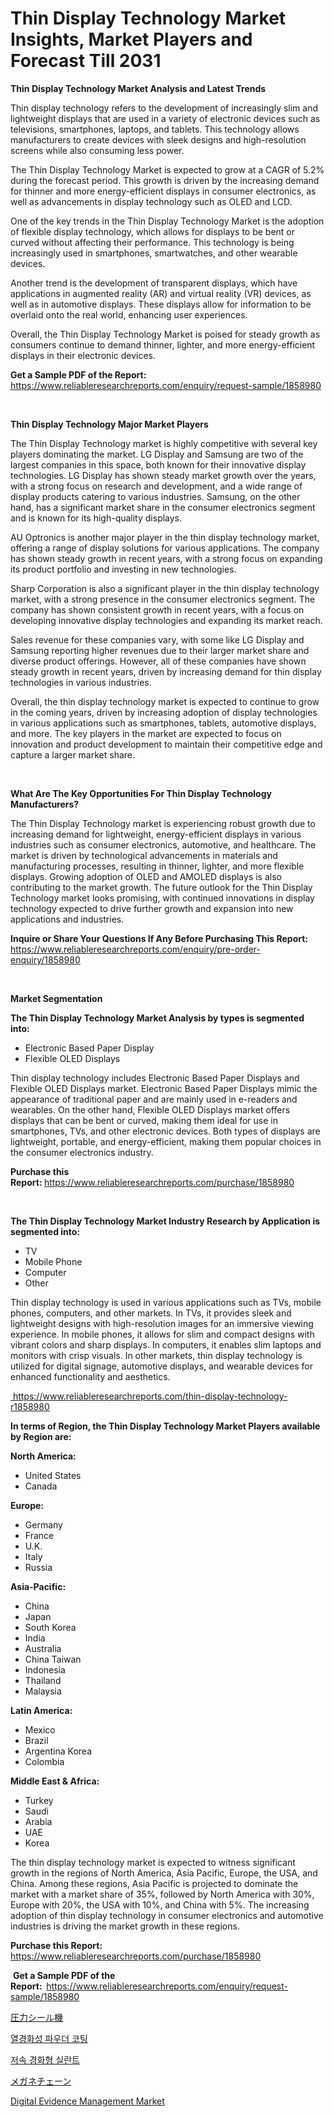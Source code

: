 <p><h1>Thin Display Technology Market Insights, Market Players and Forecast Till 2031</h1></p><p><strong>Thin Display Technology Market Analysis and Latest Trends</strong></p>
<p><p>Thin display technology refers to the development of increasingly slim and lightweight displays that are used in a variety of electronic devices such as televisions, smartphones, laptops, and tablets. This technology allows manufacturers to create devices with sleek designs and high-resolution screens while also consuming less power.</p><p>The Thin Display Technology Market is expected to grow at a CAGR of 5.2% during the forecast period. This growth is driven by the increasing demand for thinner and more energy-efficient displays in consumer electronics, as well as advancements in display technology such as OLED and LCD.</p><p>One of the key trends in the Thin Display Technology Market is the adoption of flexible display technology, which allows for displays to be bent or curved without affecting their performance. This technology is being increasingly used in smartphones, smartwatches, and other wearable devices.</p><p>Another trend is the development of transparent displays, which have applications in augmented reality (AR) and virtual reality (VR) devices, as well as in automotive displays. These displays allow for information to be overlaid onto the real world, enhancing user experiences.</p><p>Overall, the Thin Display Technology Market is poised for steady growth as consumers continue to demand thinner, lighter, and more energy-efficient displays in their electronic devices.</p></p>
<p><strong>Get a Sample PDF of the Report:&nbsp;</strong> <a href="https://www.reliableresearchreports.com/enquiry/request-sample/1858980">https://www.reliableresearchreports.com/enquiry/request-sample/1858980</a></p>
<p>&nbsp;</p>
<p><strong>Thin Display Technology Major Market Players</strong></p>
<p><p>The Thin Display Technology market is highly competitive with several key players dominating the market. LG Display and Samsung are two of the largest companies in this space, both known for their innovative display technologies. LG Display has shown steady market growth over the years, with a strong focus on research and development, and a wide range of display products catering to various industries. Samsung, on the other hand, has a significant market share in the consumer electronics segment and is known for its high-quality displays.</p><p>AU Optronics is another major player in the thin display technology market, offering a range of display solutions for various applications. The company has shown steady growth in recent years, with a strong focus on expanding its product portfolio and investing in new technologies.</p><p>Sharp Corporation is also a significant player in the thin display technology market, with a strong presence in the consumer electronics segment. The company has shown consistent growth in recent years, with a focus on developing innovative display technologies and expanding its market reach.</p><p>Sales revenue for these companies vary, with some like LG Display and Samsung reporting higher revenues due to their larger market share and diverse product offerings. However, all of these companies have shown steady growth in recent years, driven by increasing demand for thin display technologies in various industries.</p><p>Overall, the thin display technology market is expected to continue to grow in the coming years, driven by increasing adoption of display technologies in various applications such as smartphones, tablets, automotive displays, and more. The key players in the market are expected to focus on innovation and product development to maintain their competitive edge and capture a larger market share.</p></p>
<p>&nbsp;</p>
<p><strong>What Are The Key Opportunities For Thin Display Technology Manufacturers?</strong></p>
<p><p>The Thin Display Technology market is experiencing robust growth due to increasing demand for lightweight, energy-efficient displays in various industries such as consumer electronics, automotive, and healthcare. The market is driven by technological advancements in materials and manufacturing processes, resulting in thinner, lighter, and more flexible displays. Growing adoption of OLED and AMOLED displays is also contributing to the market growth. The future outlook for the Thin Display Technology market looks promising, with continued innovations in display technology expected to drive further growth and expansion into new applications and industries.</p></p>
<p><strong>Inquire or Share Your Questions If Any Before Purchasing This Report:</strong> <a href="https://www.reliableresearchreports.com/enquiry/pre-order-enquiry/1858980">https://www.reliableresearchreports.com/enquiry/pre-order-enquiry/1858980</a></p>
<p>&nbsp;</p>
<p><strong>Market Segmentation</strong></p>
<p><strong>The Thin Display Technology Market Analysis by types is segmented into:</strong></p>
<p><ul><li>Electronic Based Paper Display</li><li>Flexible OLED Displays</li></ul></p>
<p><p>Thin display technology includes Electronic Based Paper Displays and Flexible OLED Displays market. Electronic Based Paper Displays mimic the appearance of traditional paper and are mainly used in e-readers and wearables. On the other hand, Flexible OLED Displays market offers displays that can be bent or curved, making them ideal for use in smartphones, TVs, and other electronic devices. Both types of displays are lightweight, portable, and energy-efficient, making them popular choices in the consumer electronics industry.</p></p>
<p><strong>Purchase this Report:&nbsp;</strong><a href="https://www.reliableresearchreports.com/purchase/1858980">https://www.reliableresearchreports.com/purchase/1858980</a></p>
<p>&nbsp;</p>
<p><strong>The Thin Display Technology Market Industry Research by Application is segmented into:</strong></p>
<p><ul><li>TV</li><li>Mobile Phone</li><li>Computer</li><li>Other</li></ul></p>
<p><p>Thin display technology is used in various applications such as TVs, mobile phones, computers, and other markets. In TVs, it provides sleek and lightweight designs with high-resolution images for an immersive viewing experience. In mobile phones, it allows for slim and compact designs with vibrant colors and sharp displays. In computers, it enables slim laptops and monitors with crisp visuals. In other markets, thin display technology is utilized for digital signage, automotive displays, and wearable devices for enhanced functionality and aesthetics.</p></p>
<p><a href="https://www.reliableresearchreports.com/thin-display-technology-r1858980">&nbsp;https://www.reliableresearchreports.com/thin-display-technology-r1858980</a></p>
<p><strong>In terms of Region, the Thin Display Technology Market Players available by Region are:</strong></p>
<p>
    <p> <strong> North America: </strong>
        <ul>
            <li>United States</li>
            <li>Canada</li>
        </ul>
        </p> 
    <p> <strong> Europe: </strong>
        <ul>
            <li>Germany</li>
            <li>France</li>
            <li>U.K.</li>
            <li>Italy</li>
            <li>Russia</li>
        </ul>
        </p> 
    <p> <strong> Asia-Pacific: </strong>
        <ul>
            <li>China</li>
            <li>Japan</li>
            <li>South Korea</li>
            <li>India</li>
            <li>Australia</li>
            <li>China Taiwan</li>
            <li>Indonesia</li>
            <li>Thailand</li>
            <li>Malaysia</li>
        </ul>
        </p> 
    <p> <strong> Latin America: </strong>
        <ul>
            <li>Mexico</li>
            <li>Brazil</li>
            <li>Argentina Korea</li>
            <li>Colombia</li>
        </ul>
        </p> 
    <p> <strong> Middle East & Africa: </strong>
        <ul>
            <li>Turkey</li>
            <li>Saudi</li>
            <li>Arabia</li>
            <li>UAE</li>
            <li>Korea</li>
        </ul>
    </p>
    </p>
<p><p>The thin display technology market is expected to witness significant growth in the regions of North America, Asia Pacific, Europe, the USA, and China. Among these regions, Asia Pacific is projected to dominate the market with a market share of 35%, followed by North America with 30%, Europe with 20%, the USA with 10%, and China with 5%. The increasing adoption of thin display technology in consumer electronics and automotive industries is driving the market growth in these regions.</p></p>
<p><strong>Purchase this Report: </strong><a href="https://www.reliableresearchreports.com/purchase/1858980">https://www.reliableresearchreports.com/purchase/1858980</a></p>
<p>&nbsp;<strong>Get a Sample PDF of the Report:&nbsp;&nbsp;</strong><a href="https://www.reliableresearchreports.com/enquiry/request-sample/1858980">https://www.reliableresearchreports.com/enquiry/request-sample/1858980</a></p>
<p><strong></strong></p>
<p><p><a href="https://github.com/RodHoppe07/Market-Research-Report-List-3/blob/main/927694169288.md">圧力シール機</a></p><p><a href="https://github.com/marufmohassin05/Market-Research-Report-List-2/blob/main/486206986597.md">열경화성 파우더 코팅</a></p><p><a href="https://github.com/kimvicki3212024/Market-Research-Report-List-2/blob/main/536963186596.md">저속 경화형 실란트</a></p><p><a href="https://github.com/reliezer65/Market-Research-Report-List-3/blob/main/755159369290.md">メガネチェーン</a></p><p><a href="https://github.com/Sherrillcrooksxa8i18ucf2m/Market-Research-Report-List-3/blob/main/digital-evidence-management-market.md">Digital Evidence Management Market</a></p></p>